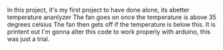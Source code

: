 In this project, it's my first project to have done alone, its abetter temperature ananlyzer
The fan goes on once the temperature is above 35 degrees celsius
The fan then gets off if the temperature is below this.
It is printent out
I'm gonna alter this code to work properly with arduino, this was just a trial.
